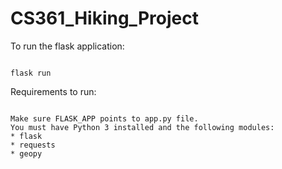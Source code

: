 # CS361_Hiking_Project
<!-- 
Links I used to to get started: 
https://flask.palletsprojects.com/en/1.1.x/installation/
https://flask.palletsprojects.com/en/1.1.x/tutorial/layout/ 

Feel free to delete anything that you don't think belongs in the README 

What I pasted to get my env ready: 

python3 -m venv venv
. venv/bin/activate
pip install Flask
pip install requests
pip install geopy
-->

To run the flask application: 
<pre><code>
flask run
</code></pre>

Requirements to run:
<pre><code>
Make sure FLASK_APP points to app.py file.
You must have Python 3 installed and the following modules:
* flask
* requests
* geopy
</code></pre>

<!--
Update 10/31/2020: Made system a multi page setup instead of single and created 2 primitive pages.
Next step for Feature 2 is to add an api call.  This is proving more complicated than expected.
Looking into using geopy to get lat and lon to feed into trails api.

Update 2 10/31/2020: geopy worked.  To use the updated system you will need to install:<br>
pip install requests
pip install geopy
reqests is for GET and POST handling<br>
geopy is used to convert addresses or zips to latitude and longitude (can also be used for maps if google costs money)
-->
